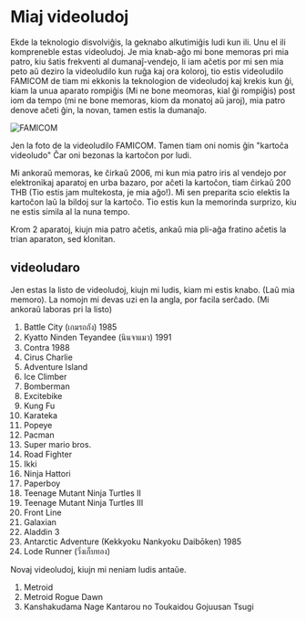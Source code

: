 <link rel="stylesheet" href="https://warut92.github.io/stilo.css">

# Miaj videoludoj
Ekde la teknologio disvolviĝis, la geknabo alkutimiĝis ludi kun ili. Unu el ili kompreneble estas videoludoj. Je mia knab-aĝo mi bone memoras pri mia patro, kiu ŝatis frekventi al dumanaĵ-vendejo, li iam aĉetis por mi sen mia peto aŭ deziro la videoludilo kun ruĝa kaj ora koloroj, tio estis videoludilo FAMICOM de tiam mi ekkonis la teknologion de videoludoj kaj krekis kun ĝi, kiam la unua aparato rompiĝis (Mi ne bone meomoras, kial ĝi rompiĝis) post iom da tempo (mi ne bone memoras, kiom da monatoj aŭ jaroj), mia patro denove aĉeti ĝin, la novan, tamen estis la dumanaĵo.

![FAMICOM](https://3.bp.blogspot.com/-MsAx__Bx04Y/VabLHH2a2dI/AAAAAAAA33Q/d1UPRWAQZOM/w1200-h630-p-k-no-nu/original.jpg)

Jen la foto de la videoludilo FAMICOM. Tamen tiam oni nomis ĝin "kartoĉa videoludo" Ĉar oni bezonas la kartoĉon por ludi.

Mi ankoraŭ memoras, ke ĉirkaŭ 2006, mi kun mia patro iris al vendejo por elektronikaj aparatoj en urba bazaro, por aĉeti la kartoĉon, tiam ĉirkaŭ 200 THB (Tio estis jam multekosta, je mia aĝo!). Mi sen preparita scio elektis la kartoĉon laŭ la bildoj sur la kartoĉo. Tio estis kun la memorinda surprizo, kiu ne estis simila al la nuna tempo.

Krom 2 aparatoj, kiujn mia patro aĉetis, ankaŭ mia pli-aĝa fratino aĉetis la trian aparaton, sed klonitan.

## videoludaro
Jen estas la listo de videoludoj, kiujn mi ludis, kiam mi estis knabo. (Laŭ mia memoro). La nomojn mi devas uzi en la angla, por facila serĉado.
(Mi ankoraŭ laboras pri la listo)

1. Battle City (เกมรถถัง) 1985
2. Kyatto Ninden Teyandee (นินจาแมว) 1991
3. Contra 1988
4. Cirus Charlie
5. Adventure Island
6. Ice Climber
7. Bomberman
8. Excitebike
9. Kung Fu
10. Karateka
11. Popeye
12. Pacman
13. Super mario bros.
14. Road Fighter
15. Ikki
16. Ninja Hattori
17. Paperboy
18. Teenage Mutant Ninja Turtles II
19. Teenage Mutant Ninja Turtles III
20. Front Line
21. Galaxian
22. Aladdin 3
23. Antarctic Adventure (Kekkyoku Nankyoku Daibōken) 1985
24. Lode Runner (วิ่งเก็บทอง)

Novaj videoludoj, kiujn mi neniam ludis antaŭe.

1. Metroid
1. Metroid Rogue Dawn
2. Kanshakudama Nage Kantarou no Toukaidou Gojuusan Tsugi
